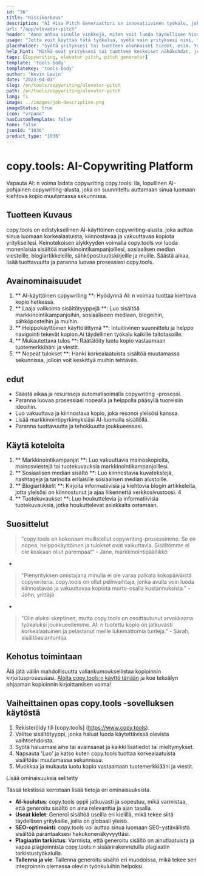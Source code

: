 ```yaml
---
id: "36"
title: "Hissikorkeus"
description: "AI Hiss Pitch Generaattori on innovatiivinen työkalu, joka käyttää keinotekoista älykkyyttä luomaan vakuuttavia ja kiehtovia hissipaikkoja yrityksellesi, tuotellesi tai palveluksellesi.  Vaikuttavat potentiaaliset asiakkaat tai sijoittajat tiivis ja kiinnostava sävelkorkeus, joka korostaa tarjouksesi keskeisiä näkökohtia, mikä erottuu kilpailusta."
url: "/app/elevator-pitch"
header: "Anna antaa sinulle vinkkejä, miten voit luoda täydellisen hissipuheen yrityksellesi tai tuotteellesi."
usage: "Jotta voit käyttää tätä työkalua, syötä vain yrityksesi nimi, tärkeimmät ominaisuudet ja kohdeyleisö. Tämä tekoälygeneraattori luo sitten hyvin laaditun, tiiviin ja vakuuttavan esittelyn, joka korostaa yrityksesi tai tuotteesi ainutlaatuisia myyntipisteitä."
placeholder: "Syötä yrityksesi tai tuotteen olennaiset tiedot, esim. Yrityksen nimi, keskeiset ominaisuudet, kohdeyleisöt jne."
help_hint: "Mitkä ovat yrityksesi tai tuotteen keskeiset näkökohdat, joihin haluat keskittyä?  Syötä joitain näihin näkökohtiin liittyviä avainsanoja, ja AI luo houkuttelevan hissin sävelkorkeuden panoksesi perusteella."
tags: [Copywriting, elevator pitch, pitch generator]
template: 'tools-body'
templateKey: 'tools-body'
author: 'Kevin Levin'
date: "2023-04-03"
slug: /en/tools/copywriting/elevator-pitch
path: /en/tools/copywriting/elevator-pitch
lang: fi
image: ../images/job-description.png
imageStatus: true
icon: "vrpano"
hasCustomTemplate: false
tone: false
jsonId: "1036"
product_type: "1036"
---
```

# copy.tools: AI-Copywriting Platform

Vapauta AI: n voima ladata copywriting copy.tools: lla, lopullinen AI-pohjainen copywriting-alusta, joka on suunniteltu auttamaan sinua luomaan kiehtova kopio muutamassa sekunnissa.

## Tuotteen Kuvaus

copy.tools on edistyksellinen AI-käyttöinen copywriting-alusta, joka auttaa sinua luomaan korkealaatuista, kiinnostavaa ja vakuuttavaa kopiota yrityksellesi.  Keinotekoisen älykkyyden voimalla copy.tools voi luoda monenlaisia ​​sisältöä markkinointikampanjoillesi, sosiaalisen median viesteille, blogiartikkeleille, sähköpostiuutiskirjeille ja muille.  Säästä aikaa, lisää tuottavuutta ja paranna luovaa prosessiasi copy.tools.

## Avainominaisuudet

1. ** AI-käyttöinen copywriting **: Hyödynnä AI: n voimaa tuottaa kiehtova kopio hetkessä.
 2. ** Laaja valikoima sisältötyyppejä **: Luo sisältöä markkinointikampanjoihin, sosiaaliseen mediaan, blogeihin, sähköposteihin ja muihin.
 3. ** Helppokäyttöinen käyttöliittymä **: Intuitiivinen suunnittelu ja helppo navigointi tekevät kopion.Ai täydellinen työkalu kaikille taitotasoille.
 4. ** Mukautettava tulos **: Räätälöity luotu kopio vastaamaan tuotemerkkiääni ja viestit.
 5. ** Nopeat tulokset **: Hanki korkealaatuista sisältöä muutamassa sekunnissa, jolloin voit keskittyä muihin tehtäviin.

## edut

- Säästä aikaa ja resursseja automatisoimalla copywriting -prosessi.
 - Paranna luovaa prosessiasi nopealla ja helppolla pääsyllä tuoreisiin ideoihin.
 - Luo vakuuttava ja kiinnostava kopio, joka resonoi yleisösi kanssa.
 - Lisää markkinointipyrkimyksiäsi AI-luomalla sisällöllä.
 - Paranna tuottavuutta ja tehokkuutta joukkueessasi.

## Käytä koteloita

1. ** Markkinointikampanjat **: Luo vakuuttavia mainoskopioita, mainosviestejä tai tuotekuvauksia markkinointikampanjoillesi.
 2. ** Sosiaalisen median sisältö **: Luo kiinnostavia kuvatekstejä, hashtageja ja tarinoita erilaisille sosiaalisen median alustoille.
 3. ** Blogiartikkelit **: Kirjoita informatiivisia ja kiehtovia blogin artikkeleita, jotta yleisösi on kiinnostunut ja ajaa liikennettä verkkosivustoosi.
 4
 5. ** Tuotekuvaukset **: Luo houkuttelevia ja informatiivisia tuotekuvauksia, jotka houkuttelevat asiakkaita ostamaan.

## Suosittelut

> "copy.tools on kokonaan mullistellut copywriting-prosessimme. Se on nopea, helppokäyttöinen ja tulokset ovat vaikuttavia. Sisältömme ei ole koskaan ollut parempaa!"  - Jane, markkinointipäällikkö
 -
 > "Pienyrityksen omistajana minulla ei ole varaa palkata kokopäiväistä copywriteria. copy.tools on ollut pelinvaihtaja, jonka avulla voin luoda kiinnostavaa ja vakuuttavaa kopiota murto-osalla kustannuksista."  - John, yrittäjä
 -
 > "Olin aluksi skeptinen, mutta copy.tools on osoittautunut arvokkaana työkaluksi joukkueellemme. AI: n tuotettu kopio on jatkuvasti korkealaatuinen ja pelastanut meille lukemattomia tunteja."  - Sarah, sisältöasiantuntija

## Kehotus toimintaan

Älä jätä väliin mahdollisuutta vallankumouksellistaa kopioinnin kirjoitusprosessiasi. [Aloita copy.tools:n käyttö tänään](https://www.copy.tools) ja koe tekoälyn ohjaaman kopioinnin kirjoittamisen voima!

## Vaiheittainen opas copy.tools -sovelluksen käytöstä

1. Rekisteröidy tili [copy.tools] (https://www.copy.tools).
 2. Valitse sisältötyyppi, jonka haluat luoda käytettävissä olevista vaihtoehdoista.
 3. Syötä haluamasi aihe tai avainsanat ja kaikki lisätiedot tai mieltymykset.
 4. Napsauta 'Luo' ja katso kuten copy.tools tuottaa korkealaatuista sisältöäsi muutamassa sekunnissa.
 5. Muokkaa ja mukauta luotu kopio vastaamaan tuotemerkkiääni ja viestit.

Lisää ominaisuuksia selitetty

Tässä tekstissä kerrotaan lisää tietoja eri ominaisuuksista.

- **AI-koulutus**: copy.tools oppii jatkuvasti ja sopeutuu, mikä varmistaa, että generoitu sisältö on aina relevanttia ja ajan tasalla.
- **Useat kielet**: Generoi sisältöä useilla eri kielillä, mikä tekee siitä täydellisen yrityksille, joilla on globaali yleisö.
- **SEO-optimointi**: copy.tools voi auttaa sinua luomaan SEO-ystävällistä sisältöä parantaaksesi hakukonenäkyvyyttäsi.
- **Plagiaatin tarkistus**: Varmista, että generoitu sisältö on ainutlaatuista ja vapaa plagioinnista copy.tools:n sisäänrakennetulla plagiaatin tarkistustyökalulla.
- **Tallenna ja vie**: Tallenna generoitu sisältö eri muodoissa, mikä tekee sen integroinnin olemassa oleviin työnkuluihin helpoksi.
